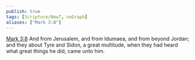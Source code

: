 ```yaml
---
publish: true
tags: [Scripture/NewT, noGraph]
aliases: ["Mark 3:8"]
---
```

[Mark 3:8](https://churchofjesuschrist.org/study/scriptures/nt/mark/3?lang=eng&id=p8#p8) And from Jerusalem, and from Idumaea, and from beyond Jordan; and they about Tyre and Sidon, a great multitude, when they had heard what great things he did, came unto him.
